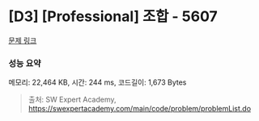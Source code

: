 # [D3] [Professional] 조합 - 5607 

[문제 링크](https://swexpertacademy.com/main/code/problem/problemDetail.do?contestProbId=AWXGKdbqczEDFAUo) 

### 성능 요약

메모리: 22,464 KB, 시간: 244 ms, 코드길이: 1,673 Bytes



> 출처: SW Expert Academy, https://swexpertacademy.com/main/code/problem/problemList.do